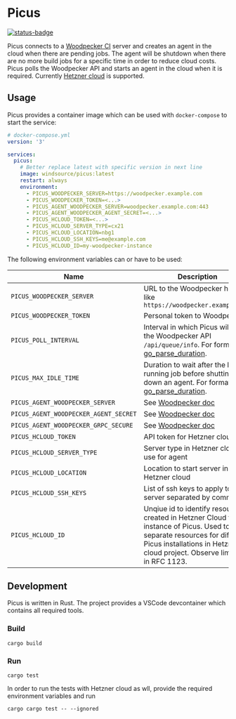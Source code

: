 # Picus

[![status-badge](https://github-ci.fonona.net/api/badges/windsource/picus/status.svg)](https://github-ci.fonona.net/windsource/picus)

Picus connects to a [Woodpecker CI](https://woodpecker-ci.org) server and
creates an agent in the cloud when there are pending jobs. The
agent will be shutdown when there are no more build jobs for a specific time in
order to reduce cloud costs.
Picus polls the Woodpecker API and starts an agent in the cloud when it is
required. Currently [Hetzner cloud](https://www.hetzner.com/cloud) is supported.

## Usage

Picus provides a container image which can be used with `docker-compose` to
start the service:

```yml
# docker-compose.yml
version: '3'

services:
  picus:
    # Better replace latest with specific version in next line
    image: windsource/picus:latest
    restart: always
    environment:
      - PICUS_WOODPECKER_SERVER=https://woodpecker.example.com
      - PICUS_WOODPECKER_TOKEN=<...>
      - PICUS_AGENT_WOODPECKER_SERVER=woodpecker.example.com:443
      - PICUS_AGENT_WOODPECKER_AGENT_SECRET=<...>
      - PICUS_HCLOUD_TOKEN=<...>
      - PICUS_HCLOUD_SERVER_TYPE=cx21
      - PICUS_HCLOUD_LOCATION=nbg1
      - PICUS_HCLOUD_SSH_KEYS=me@example.com
      - PICUS_HCLOUD_ID=my-woodpecker-instance
```

The following environment variables can or have to be used:

Name | Description | Default
---- | ----------- | -------
`PICUS_WOODPECKER_SERVER` | URL to the Woodpecker host like `https://woodpecker.example.com` | -
`PICUS_WOODPECKER_TOKEN` | Personal token to Woodpecker | -
`PICUS_POLL_INTERVAL` | Interval in which Picus will poll the Woodpecker API `/api/queue/info`.  For format see [go_parse_duration](https://docs.rs/go-parse-duration/latest/go_parse_duration/). | 10s
`PICUS_MAX_IDLE_TIME` | Duration to wait after the last running job before shutting down an agent. For format see [go_parse_duration](https://docs.rs/go-parse-duration/latest/go_parse_duration/). | 30m
`PICUS_AGENT_WOODPECKER_SERVER` | See [Woodpecker doc](https://woodpecker-ci.org/docs/administration/agent-config#woodpecker_server) | -
`PICUS_AGENT_WOODPECKER_AGENT_SECRET` | See [Woodpecker doc](https://woodpecker-ci.org/docs/administration/agent-config#woodpecker_agent_secret) | -
`PICUS_AGENT_WOODPECKER_GRPC_SECURE` | See [Woodpecker doc](https://woodpecker-ci.org/docs/administration/agent-config#woodpecker_grpc_secure) | `true`
`PICUS_HCLOUD_TOKEN` | API token for Hetzner cloud | -
`PICUS_HCLOUD_SERVER_TYPE` | Server type in Hetzner cloud to use for agent | `cx11`
`PICUS_HCLOUD_LOCATION` | Location to start server in Hetzner cloud | `nbg1`
`PICUS_HCLOUD_SSH_KEYS` | List of ssh keys to apply to the server separated by comma | -
`PICUS_HCLOUD_ID` | Unqiue id to identify resources created in Hetzner Cloud for this instance of Picus. Used to separate resources for different Picus installations in Hetzner cloud project. Observe limitation in RFC 1123.| `picus-test`

## Development

Picus is written in Rust. The project provides a VSCode devcontainer which
contains all required tools.

### Build

```shell
cargo build
```

### Run

```console
cargo test
```

In order to run the tests with Hetzner cloud as wll, provide the required
environment variables and run

```console
cargo cargo test -- --ignored
```

